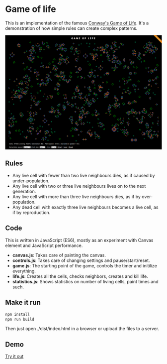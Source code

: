 # Game of life

This is an implementation of the famous [Conway's Game of Life](https://en.wikipedia.org/wiki/Conway%27s_Game_of_Life).
It's a demonstration of how simple rules can create complex patterns.

![Game of Life screenshot](game-of-life.png 'Game of Life screenshot')

## Rules

-   Any live cell with fewer than two live neighbours dies, as if caused by under-population.
-   Any live cell with two or three live neighbours lives on to the next generation.
-   Any live cell with more than three live neighbours dies, as if by over-population.
-   Any dead cell with exactly three live neighbours becomes a live cell, as if by reproduction.

## Code

This is written in JavaScript (ES6), mostly as an experiment with Canvas element and JavaScript performance.

-   **canvas.js**: Takes care of painting the canvas.
-   **controls.js**: Takes care of changing settings and pause/start/reset.
-   **game.js**: The starting point of the game, controls the timer and initilize everything.
-   **life.js**: Creates all the cells, checks neighbors, creates and kill life.
-   **statistics.js**: Shows statistics on number of living cells, paint times and such.

## Make it run

```
npm install
npm run build
```

Then just open ./dist/index.html in a browser or upload the files to a server.

## Demo

[Try it out](http://www.tonyg.se/projects/game-of-life/)
